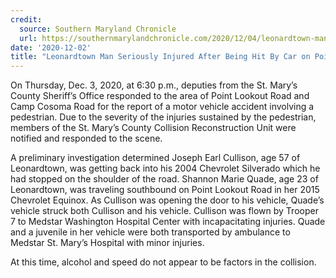 ```yaml
---
credit:
  source: Southern Maryland Chronicle
  url: https://southernmarylandchronicle.com/2020/12/04/leonardtown-man-seriously-injured-after-being-hit-by-car-on-point-lookout-road/?
date: '2020-12-02'
title: "Leonardtown Man Seriously Injured After Being Hit By Car on Point Lookout Road"
---
```

On Thursday, Dec. 3, 2020, at 6:30 p.m., deputies from the St. Mary’s County Sheriff’s Office responded to the area of Point Lookout Road and Camp Cosoma Road for the report of a motor vehicle accident involving a pedestrian. Due to the severity of the injuries sustained by the pedestrian, members of the St. Mary’s County Collision Reconstruction Unit were notified and responded to the scene.

A preliminary investigation determined Joseph Earl Cullison, age 57 of Leonardtown, was getting back into his 2004 Chevrolet Silverado which he had stopped on the shoulder of the road. Shannon Marie Quade, age 23 of Leonardtown, was traveling southbound on Point Lookout Road in her 2015 Chevrolet Equinox. As Cullison was opening the door to his vehicle, Quade’s vehicle struck both Cullison and his vehicle.  Cullison was flown by Trooper 7 to Medstar Washington Hospital Center with incapacitating injuries. Quade and a juvenile in her vehicle were both transported by ambulance to Medstar St. Mary’s Hospital with minor injuries. 

At this time, alcohol and speed do not appear to be factors in the collision.  
